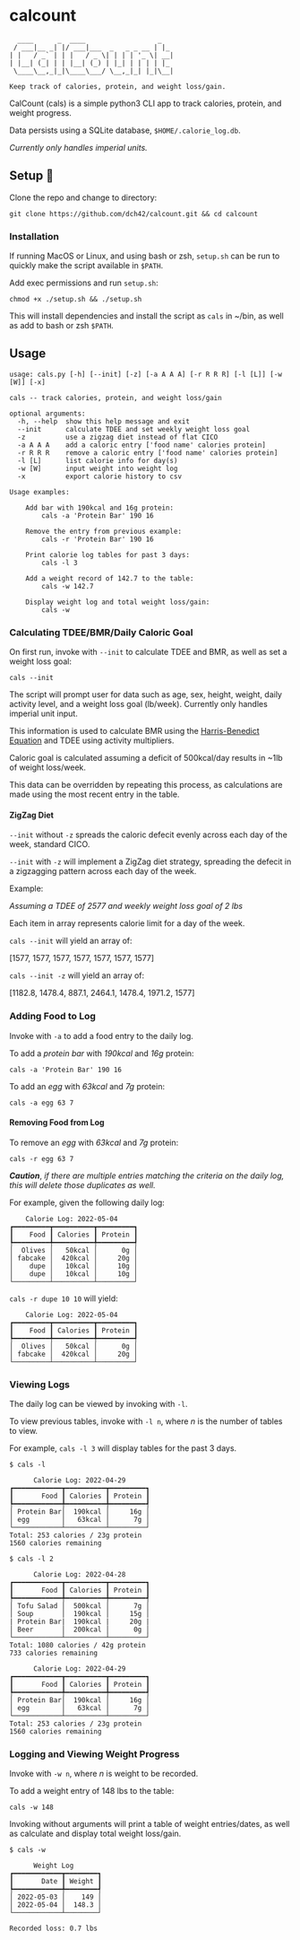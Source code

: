 # calcount
~~~
  ____      _  ____                  _   
 / ___|__ _| |/ ___|___  _   _ _ __ | |_ 
| |   / _` | | |   / _ \| | | | '_ \| __|
| |__| (_| | | |__| (_) | |_| | | | | |_ 
 \____\__,_|_|\____\___/ \__,_|_| |_|\__|
                                         
Keep track of calories, protein, and weight loss/gain.
~~~

CalCount (cals) is a simple python3 CLI app to track calories, protein, and weight progress.

Data persists using a SQLite database, `$HOME/.calorie_log.db`.

*Currently only handles imperial units.*

## Setup 🔧
Clone the repo and change to directory:
~~~
git clone https://github.com/dch42/calcount.git && cd calcount
~~~

### Installation
If running MacOS or Linux, and using bash or zsh, `setup.sh` can be run to quickly make the script available in `$PATH`.

Add exec permissions and run `setup.sh`:
~~~
chmod +x ./setup.sh && ./setup.sh
~~~
This will install dependencies and install the script as `cals` in ~/bin, as well as add to bash or zsh `$PATH`.

## Usage

~~~
usage: cals.py [-h] [--init] [-z] [-a A A A] [-r R R R] [-l [L]] [-w [W]] [-x]

cals -- track calories, protein, and weight loss/gain

optional arguments:
  -h, --help  show this help message and exit
  --init      calculate TDEE and set weekly weight loss goal
  -z          use a zigzag diet instead of flat CICO
  -a A A A    add a caloric entry ['food name' calories protein]
  -r R R R    remove a caloric entry ['food name' calories protein]
  -l [L]      list calorie info for day(s)
  -w [W]      input weight into weight log
  -x          export calorie history to csv

Usage examples:

    Add bar with 190kcal and 16g protein:
    	cals -a 'Protein Bar' 190 16

    Remove the entry from previous example:
    	cals -r 'Protein Bar' 190 16

    Print calorie log tables for past 3 days:
    	cals -l 3

    Add a weight record of 142.7 to the table:
    	cals -w 142.7

    Display weight log and total weight loss/gain:
    	cals -w
~~~

### Calculating TDEE/BMR/Daily Caloric Goal

On first run, invoke with `--init` to calculate TDEE and BMR, as well as set a weight loss goal:

~~~
cals --init
~~~

The script will prompt user for data such as age, sex, height, weight, daily activity level, and a weight loss goal (lb/week). Currently only handles imperial unit input. 

This information is used to calculate BMR using the [Harris-Benedict Equation](https://en.wikipedia.org/wiki/Harris%E2%80%93Benedict_equation) and TDEE using activity multipliers. 

Caloric goal is calculated assuming a deficit of 500kcal/day results in ~1lb of weight loss/week.

This data can be overridden by repeating this process, as calculations are made using the most recent entry in the table.

#### ZigZag Diet

`--init` without `-z` spreads the caloric defecit evenly across each day of the week, standard CICO. 

`--init` with `-z` will implement a ZigZag diet strategy, spreading the defecit in a zigzagging pattern across each day of the week.

Example:

*Assuming a TDEE of 2577 and weekly weight loss goal of 2 lbs*

Each item in array represents calorie limit for a day of the week.

`cals --init` will yield an array of:

[1577, 1577, 1577, 1577, 1577, 1577, 1577]

`cals --init -z` will yield an array of:

[1182.8, 1478.4, 887.1, 2464.1, 1478.4, 1971.2, 1577]

### Adding Food to Log

Invoke with `-a` to add a food entry to the daily log.

To add a *protein bar* with *190kcal* and *16g* protein:
~~~
cals -a 'Protein Bar' 190 16
~~~
To add an *egg* with *63kcal* and *7g* protein:
~~~
cals -a egg 63 7
~~~

#### Removing Food from Log

To remove an *egg* with *63kcal* and *7g* protein:
~~~
cals -r egg 63 7
~~~

***Caution***, *if there are multiple entries matching the criteria on the daily log, this will delete those duplicates as well.*

For example, given the following daily log:

~~~
    Calorie Log: 2022-05-04     
┏━━━━━━━━━┳━━━━━━━━━━┳━━━━━━━━━┓
┃    Food ┃ Calories ┃ Protein ┃
┡━━━━━━━━━╇━━━━━━━━━━╇━━━━━━━━━┩
│  Olives │   50kcal │      0g │
│ fabcake │  420kcal │     20g │
│    dupe │   10kcal │     10g │
│    dupe │   10kcal │     10g │
└─────────┴──────────┴─────────┘
~~~

`cals -r dupe 10 10` will yield:

~~~
    Calorie Log: 2022-05-04     
┏━━━━━━━━━┳━━━━━━━━━━┳━━━━━━━━━┓
┃    Food ┃ Calories ┃ Protein ┃
┡━━━━━━━━━╇━━━━━━━━━━╇━━━━━━━━━┩
│  Olives │   50kcal │      0g │
│ fabcake │  420kcal │     20g │
└─────────┴──────────┴─────────┘
~~~

### Viewing Logs

The daily log can be viewed by invoking with `-l`.

To view previous tables, invoke with `-l n`, where *n* is the number of tables to view. 

For example, `cals -l 3` will display tables for the past 3 days. 

~~~
$ cals -l

      Calorie Log: 2022-04-29      
┏━━━━━━━━━━━━┳━━━━━━━━━━┳━━━━━━━━━┓
┃       Food ┃ Calories ┃ Protein ┃
┡━━━━━━━━━━━━╇━━━━━━━━━━╇━━━━━━━━━┩
│ Protein Bar│  190kcal │     16g │
│ egg        │   63kcal │      7g │
└────────────┴──────────┴─────────┘
Total: 253 calories / 23g protein          
1560 calories remaining
~~~

~~~
$ cals -l 2

      Calorie Log: 2022-04-28      
┏━━━━━━━━━━━━┳━━━━━━━━━━┳━━━━━━━━━┓
┃       Food ┃ Calories ┃ Protein ┃
┡━━━━━━━━━━━━╇━━━━━━━━━━╇━━━━━━━━━┩
│ Tofu Salad │  500kcal │      7g │
│ Soup       │  190kcal │     15g │
| Protein Bar|  190kcal |     20g |
│ Beer       │  200kcal │      0g │
└────────────┴──────────┴─────────┘
Total: 1080 calories / 42g protein          
733 calories remaining

      Calorie Log: 2022-04-29      
┏━━━━━━━━━━━━┳━━━━━━━━━━┳━━━━━━━━━┓
┃       Food ┃ Calories ┃ Protein ┃
┡━━━━━━━━━━━━╇━━━━━━━━━━╇━━━━━━━━━┩
│ Protein Bar│  190kcal │     16g │
│ egg        │   63kcal │      7g │
└────────────┴──────────┴─────────┘
Total: 253 calories / 23g protein          
1560 calories remaining
~~~

### Logging and Viewing Weight Progress

Invoke with `-w n`, where *n* is weight to be recorded.

To add a weight entry of 148 lbs to the table:

~~~
cals -w 148
~~~

Invoking without arguments will print a table of weight entries/dates, as well as calculate and display total weight loss/gain.

~~~
$ cals -w

      Weight Log       
┏━━━━━━━━━━━━┳━━━━━━━━┓
┃       Date ┃ Weight ┃
┡━━━━━━━━━━━━╇━━━━━━━━┩
│ 2022-05-03 │    149 │
│ 2022-05-04 │  148.3 │
└────────────┴────────┘

Recorded loss: 0.7 lbs
~~~